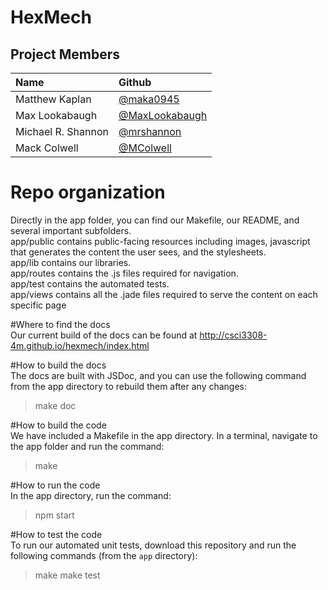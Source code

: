# HexMech

## Project Members

| Name               | Github                                             |
|:------------------ |:-------------------------------------------------- |
| Matthew Kaplan     | [@maka0945](https://github.com/maka0945)           |
| Max Lookabaugh     | [@MaxLookabaugh](https://github.com/MaxLookabaugh) |
| Michael R. Shannon | [@mrshannon](https://github.com/mrshannon)         |
| Mack Colwell       | [@MColwell](https://github.com/MColwell)           |


# Repo organization  
Directly in the app folder, you can find our Makefile, our README, and several important subfolders.  
app/public contains public-facing resources including images, javascript that generates the content the user sees, and the stylesheets.  
app/lib contains our libraries.  
app/routes contains the .js files required for navigation.  
app/test contains the automated tests.  
app/views contains all the .jade files required to serve the content on each specific page  

#Where to find the docs  
Our current build of the docs can be found at http://csci3308-4m.github.io/hexmech/index.html  

#How to build the docs  
The docs are built with JSDoc, and you can use the following command from the app directory to rebuild them after any changes:  
>make doc  

#How to build the code  
We have included a Makefile in the app directory. In a terminal, navigate to the app folder and run the command:  
>make  

#How to run the code  
    In the app directory, run the command:  
>npm start  

#How to test the code  
To run our automated unit tests, download this repository and run the following commands (from the `app` directory):  
>make
>make test
